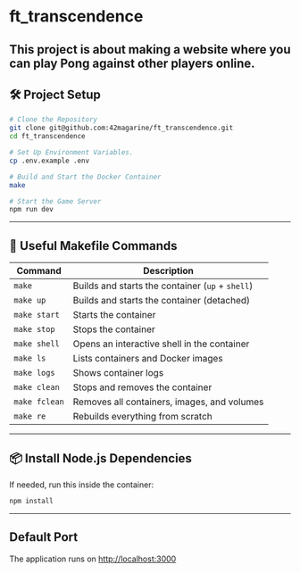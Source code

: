 # ft_transcendence

## This project is about making a website where you can play Pong against other players online.

## 🛠️ Project Setup
  ```bash
  # Clone the Repository
  git clone git@github.com:42magarine/ft_transcendence.git
  cd ft_transcendence

  # Set Up Environment Variables.
  cp .env.example .env

  # Build and Start the Docker Container
  make

  # Start the Game Server
  npm run dev
  ```

---

## 🔧 Useful Makefile Commands

| Command       | Description                                      |
| ------------- | ------------------------------------------------ |
| `make`        | Builds and starts the container (`up` + `shell`) |
| `make up`     | Builds and starts the container (detached)       |
| `make start`  | Starts the container                             |
| `make stop`   | Stops the container                              |
| `make shell`  | Opens an interactive shell in the container      |
| `make ls`     | Lists containers and Docker images               |
| `make logs`   | Shows container logs                             |
| `make clean`  | Stops and removes the container                  |
| `make fclean` | Removes all containers, images, and volumes      |
| `make re`     | Rebuilds everything from scratch                 |

---

## 📦 Install Node.js Dependencies

If needed, run this inside the container:
  ```bash
  npm install
  ```

---

## Default Port

The application runs on [http://localhost:3000](http://localhost:3000)
